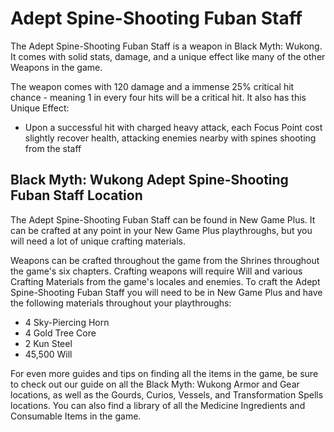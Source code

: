 # Adept Spine-Shooting Fuban Staff

The Adept Spine-Shooting Fuban Staff is a weapon in Black Myth: Wukong. It comes with solid stats, damage, and a unique effect like many of the other Weapons in the game. 

The weapon comes with 120 damage and a immense 25% critical hit chance - meaning 1 in every four hits will be a critical hit. It also has this Unique Effect: 

  * Upon a successful hit with charged heavy attack, each Focus Point cost slightly recover health, attacking enemies nearby with spines shooting from the staff

## Black Myth: Wukong Adept Spine-Shooting Fuban Staff Location

The Adept Spine-Shooting Fuban Staff can be found in New Game Plus. It can be crafted at any point in your New Game Plus playthroughs, but you will need a lot of unique crafting materials. 

Weapons can be crafted throughout the game from the Shrines throughout the game's six chapters. Crafting weapons will require Will and various Crafting Materials from the game's locales and enemies. To craft the Adept Spine-Shooting Fuban Staff you will need to be in New Game Plus and have the following materials throughout your playthroughs: 

  * 4 Sky-Piercing Horn
  * 4 Gold Tree Core
  * 2 Kun Steel
  * 45,500 Will

For even more guides and tips on finding all the items in the game, be sure to check out our guide on all the Black Myth: Wukong Armor and Gear locations, as well as the Gourds, Curios, Vessels, and Transformation Spells locations. You can also find a library of all the Medicine Ingredients and Consumable Items in the game. 
